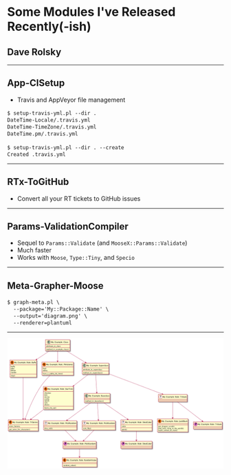 # Some Modules I've Released Recently(-ish)

## Dave Rolsky

------

## App-CISetup

* Travis and AppVeyor file management

```
$ setup-travis-yml.pl --dir .
DateTime-Locale/.travis.yml
DateTime-TimeZone/.travis.yml
DateTime.pm/.travis.yml

$ setup-travis-yml.pl --dir . --create
Created .travis.yml
```

------

## RTx-ToGitHub

* Convert all your RT tickets to GitHub issues

------

## Params-ValidationCompiler

* Sequel to `Params::Validate` (and `MooseX::Params::Validate`)
* Much faster
* Works with `Moose`, `Type::Tiny`, and `Specio`

------

## Meta-Grapher-Moose

```
$ graph-meta.pl \
  --package='My::Package::Name' \
  --output='diagram.png' \
  --renderer=plantuml
```

------

![](img/graph.png)
